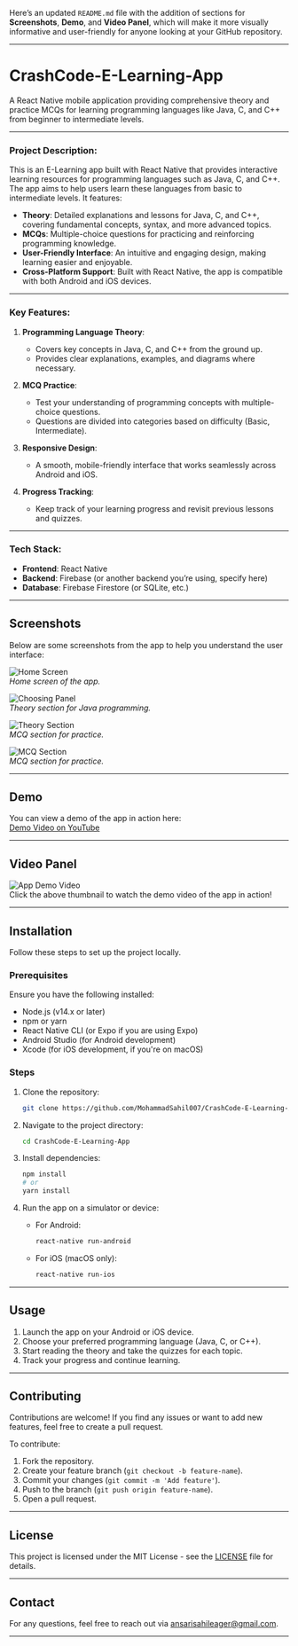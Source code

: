Here’s an updated `README.md` file with the addition of sections for **Screenshots**, **Demo**, and **Video Panel**, which will make it more visually informative and user-friendly for anyone looking at your GitHub repository.

---

# CrashCode-E-Learning-App

A React Native mobile application providing comprehensive theory and practice MCQs for learning programming languages like Java, C, and C++ from beginner to intermediate levels.

---

### Project Description:
This is an E-Learning app built with React Native that provides interactive learning resources for programming languages such as Java, C, and C++. The app aims to help users learn these languages from basic to intermediate levels. It features:

- **Theory**: Detailed explanations and lessons for Java, C, and C++, covering fundamental concepts, syntax, and more advanced topics.
- **MCQs**: Multiple-choice questions for practicing and reinforcing programming knowledge.
- **User-Friendly Interface**: An intuitive and engaging design, making learning easier and enjoyable.
- **Cross-Platform Support**: Built with React Native, the app is compatible with both Android and iOS devices.

---

### Key Features:
1. **Programming Language Theory**:
   - Covers key concepts in Java, C, and C++ from the ground up.
   - Provides clear explanations, examples, and diagrams where necessary.
   
2. **MCQ Practice**:
   - Test your understanding of programming concepts with multiple-choice questions.
   - Questions are divided into categories based on difficulty (Basic, Intermediate).

3. **Responsive Design**:
   - A smooth, mobile-friendly interface that works seamlessly across Android and iOS.

4. **Progress Tracking**:
   - Keep track of your learning progress and revisit previous lessons and quizzes.

---

### Tech Stack:
- **Frontend**: React Native
- **Backend**: Firebase (or another backend you’re using, specify here)
- **Database**: Firebase Firestore (or SQLite, etc.)

---

## Screenshots
Below are some screenshots from the app to help you understand the user interface:

![Home Screen](./new-folder/2.jpg)  
*Home screen of the app.*

![Choosing Panel](./new-folder/1.jpg)  
*Theory section for Java programming.*

![Theory Section](./new-folder/3.jpg)  
*MCQ section for practice.*

![MCQ Section](./new-folder/4.jpg)  
*MCQ section for practice.*

---

## Demo

You can view a demo of the app in action here:  
[Demo Video on YouTube](https://youtu.be/example)

---

## Video Panel

![App Demo Video](./screenshots/demo-video-thumbnail.png)  
Click the above thumbnail to watch the demo video of the app in action!

---

## Installation

Follow these steps to set up the project locally.

### Prerequisites

Ensure you have the following installed:

- Node.js (v14.x or later)
- npm or yarn
- React Native CLI (or Expo if you are using Expo)
- Android Studio (for Android development)
- Xcode (for iOS development, if you're on macOS)

### Steps

1. Clone the repository:

   ```bash
   git clone https://github.com/MohammadSahil007/CrashCode-E-Learning-App.git
   ```

2. Navigate to the project directory:

   ```bash
   cd CrashCode-E-Learning-App
   ```

3. Install dependencies:

   ```bash
   npm install
   # or
   yarn install
   ```

4. Run the app on a simulator or device:

   - For Android:

     ```bash
     react-native run-android
     ```

   - For iOS (macOS only):

     ```bash
     react-native run-ios
     ```

---

## Usage

1. Launch the app on your Android or iOS device.
2. Choose your preferred programming language (Java, C, or C++).
3. Start reading the theory and take the quizzes for each topic.
4. Track your progress and continue learning.

---

## Contributing

Contributions are welcome! If you find any issues or want to add new features, feel free to create a pull request.

To contribute:

1. Fork the repository.
2. Create your feature branch (`git checkout -b feature-name`).
3. Commit your changes (`git commit -m 'Add feature'`).
4. Push to the branch (`git push origin feature-name`).
5. Open a pull request.

---

## License

This project is licensed under the MIT License - see the [LICENSE](LICENSE) file for details.

---

## Contact

For any questions, feel free to reach out via [ansarisahileager@gmail.com](mailto:ansarisahileager@gmail.com).

---

